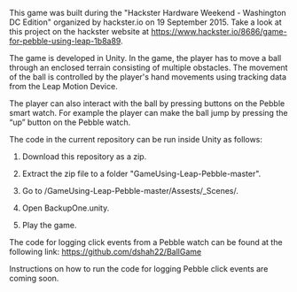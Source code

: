 This game was built during the "Hackster Hardware Weekend - Washington DC Edition" organized by hackster.io on 19 September 2015. Take a look at this project on the hackster website at https://www.hackster.io/8686/game-for-pebble-using-leap-1b8a89.

The game is developed in Unity. In the game, the player has to move a ball through an enclosed terrain consisting of multiple obstacles. The movement of the ball is controlled by the player's hand movements using tracking data from the Leap Motion Device. 

The player can also interact with the ball by pressing buttons on the Pebble smart watch. For example the player can make the ball jump by pressing the “up” button on the Pebble watch.

The code in the current repository can be run inside Unity as follows:

1. Download this repository as a zip.

2. Extract the zip file to a folder "GameUsing-Leap-Pebble-master".

3. Go to /GameUsing-Leap-Pebble-master/Assests/_Scenes/.

4. Open BackupOne.unity.

5. Play the game.

The code for logging click events from a Pebble watch can be found at the following link:
https://github.com/dshah22/BallGame

Instructions on how to run the code for logging Pebble click events are coming soon.
